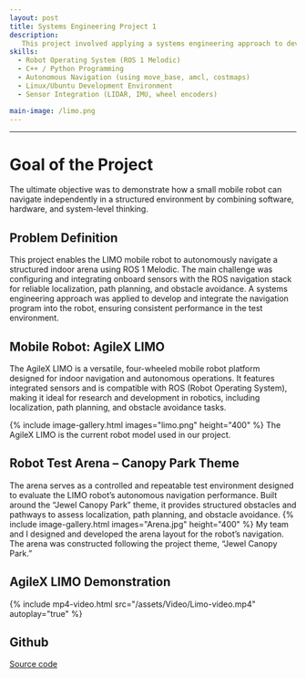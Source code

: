 ```yaml
---
layout: post
title: Systems Engineering Project 1
description:
   This project involved applying a systems engineering approach to develop and test an autonomous navigation system for the LIMO robot using ROS 1 Melodic. A custom arena was created to serve as a controlled environment for navigation tasks. The robot was configured with ROS navigation packages to perform mapping, localization, and path planning.
skills: 
  - Robot Operating System (ROS 1 Melodic)
  - C++ / Python Programming
  - Autonomous Navigation (using move_base, amcl, costmaps)
  - Linux/Ubuntu Development Environment
  - Sensor Integration (LIDAR, IMU, wheel encoders)

main-image: /limo.png
---
```


---
# Goal of the Project 
The ultimate objective was to demonstrate how a small mobile robot can navigate independently in a structured environment by combining software, hardware, and system-level thinking.
## Problem Definition 
This project enables the LIMO mobile robot to autonomously navigate a structured indoor arena using ROS 1 Melodic. The main challenge was configuring and integrating onboard sensors with the ROS navigation stack for reliable localization, path planning, and obstacle avoidance. A systems engineering approach was applied to develop and integrate the navigation program into the robot, ensuring consistent performance in the test environment.

## Mobile Robot: AgileX LIMO
The AgileX LIMO is a versatile, four-wheeled mobile robot platform designed for indoor navigation and autonomous operations. It features integrated sensors and is compatible with ROS (Robot Operating System), making it ideal for research and development in robotics, including localization, path planning, and obstacle avoidance tasks.

{% include image-gallery.html images="limo.png" height="400" %} 
The AgileX LIMO is the current robot model used in our project.

## Robot Test Arena – Canopy Park Theme
The arena serves as a controlled and repeatable test environment designed to evaluate the LIMO robot’s autonomous navigation performance. Built around the “Jewel Canopy Park” theme, it provides structured obstacles and pathways to assess localization, path planning, and obstacle avoidance.
{% include image-gallery.html images="Arena.jpg" height="400" %} 
My team and I designed and developed the arena layout for the robot’s navigation. The arena was constructed following the project theme, “Jewel Canopy Park.”

## AgileX LIMO Demonstration

{% include mp4-video.html src="/assets/Video/Limo-video.mp4" autoplay="true" %}

## Github
[Source code](https://github.com/Beckhambenny2000/Beckham_workspace/tree/main/Systems-Engineering-Project-1-Group-6-main)


